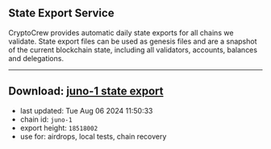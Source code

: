 ## State Export Service
CryptoCrew provides automatic daily state exports for all chains we validate. State export files can be used as genesis files and are a snapshot of the current blockchain state, including all validators, accounts, balances and delegations.

---
**Download: [juno-1 state export](https://dl-eu2.ccvalidators.com/SERVICE/juno/juno-1_export_18518002.json)**
---

- last updated: Tue Aug 06 2024 11:50:33
- chain id: `juno-1`
- export height: `18518002`
- use for: airdrops, local tests, chain recovery
